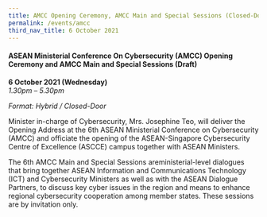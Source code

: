 ```yaml
---
title: AMCC Opening Ceremony, AMCC Main and Special Sessions (Closed-Door) (Draft)
permalink: /events/amcc
third_nav_title: 6 October 2021
---
```



#### **ASEAN Ministerial Conference On Cybersecurity (AMCC) Opening Ceremony and AMCC Main and Special Sessions (Draft)**
 
**6 October 2021 (Wednesday)**  
*1.30pm – 5.30pm*

*Format: Hybrid / Closed-Door*

Minister in-charge of Cybersecurity, Mrs. Josephine Teo, will deliver the Opening Address at the 6th ASEAN Ministerial Conference on Cybersecurity (AMCC) and officiate the opening of the ASEAN-Singapore Cybersecurity Centre of Excellence (ASCCE) campus together with ASEAN Ministers. 

The 6th AMCC Main and Special Sessions areministerial-level dialogues that bring together ASEAN Information and Communications Technology (ICT) and Cybersecurity Ministers as well as with the ASEAN Dialogue Partners, to discuss key cyber issues in the region and means to enhance regional cybersecurity cooperation among member states. These sessions are by invitation only.